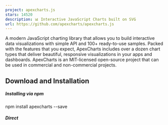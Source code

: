 ```yaml
---
project: apexcharts.js
stars: 14520
description: 📊 Interactive JavaScript Charts built on SVG
url: https://github.com/apexcharts/apexcharts.js
---
```


A modern JavaScript charting library that allows you to build interactive data visualizations with simple API and 100+ ready-to-use samples. Packed with the features that you expect, ApexCharts includes over a dozen chart types that deliver beautiful, responsive visualizations in your apps and dashboards. ApexCharts is an MIT-licensed open-source project that can be used in commercial and non-commercial projects.

  

Download and Installation
-------------------------

##### Installing via npm

npm install apexcharts --save

##### Direct <script> include

<script src\="https://cdn.jsdelivr.net/npm/apexcharts"\></script\>

Wrappers for Vue/React/Angular/Stencil
--------------------------------------

Integrate easily with 3rd party frameworks

-   vue-apexcharts
-   react-apexcharts
-   ng-apexcharts - Plugin by Morris Janatzek
-   stencil-apexcharts

### Unofficial Wrappers

Useful links to wrappers other than the popular frameworks mentioned above

-   apexcharter - Htmlwidget for ApexCharts
-   apexcharts.rb - Ruby wrapper for ApexCharts
-   larapex-charts - Laravel wrapper for ApexCharts
-   blazor-apexcharts - Blazor wrapper for ApexCharts demo
-   svelte-apexcharts - Svelte wrapper for ApexCharts

Usage
-----

import ApexCharts from 'apexcharts'

To create a basic bar chart with minimal configuration, write as follows:

var options \= {
  chart: {
    type: 'bar'
  },
  series: \[
    {
      name: 'sales',
      data: \[30, 40, 35, 50, 49, 60, 70, 91, 125\]
    }
  \],
  xaxis: {
    categories: \[1991, 1992, 1993, 1994, 1995, 1996, 1997, 1998, 1999\]
  }
}

var chart \= new ApexCharts(document.querySelector('#chart'), options)
chart.render()

This will render the following chart

### A little more than the basic

You can create a combination of different charts, sync them and give your desired look with unlimited possibilities. Below is an example of synchronized charts with github style.

Interactivity
-------------

Zoom, Pan, and Scroll through data. Make selections and load other charts using those selections. An example showing some interactivity

Dynamic Series Update
---------------------

Another approach is to Drill down charts where one selection updates the data of other charts. An example of loading dynamic series into charts is shown below

Annotations
-----------

Annotations allow you to write custom text on specific values or on axes values. Valuable to expand the visual appeal of your chart and make it more informative.

Mixed Charts
------------

You can combine more than one chart type to create a combo/mixed chart. Possible combinations can be line/area/column together in a single chart. Each chart type can have its own y-axis.

Candlestick
-----------

Use a candlestick chart (a common financial chart) to describe price changes of a security, derivative, or currency. The below image shows how you can use another chart as a brush/preview pane which acts as a handle to browse the main candlestick chart.

Heatmaps
--------

Use Heatmaps to represent data through colors and shades. Frequently used with bigger data collections, they are valuable for recognizing patterns and areas of focus.

Gauges
------

The tiny gauges are an important part of a dashboard and are useful in displaying single-series data. A demo of these gauges:

Sparklines
----------

Utilize sparklines to indicate trends in data, for example, occasional increments or declines, monetary cycles, or to feature the most extreme and least values:

Need Advanced Data Grid for your next project?
----------------------------------------------

We partnered with Infragistics, creators of the fastest data grids on the planet! Ignite UI Grids can handle unlimited rows and columns of data while providing access to custom templates and real-time data updates.

Featuring an intuitive API for easy theming and branding, you can quickly bind to data with minimal hand-on coding. The grid is available in most of your favorite frameworks:

Angular Data Grid | React Data Grid | Blazor Data Grid | Web Components DataGrid | jQuery Data Grid

What's included
---------------

The download bundle includes the following files and directories providing a minified single file in the dist folder. Every asset including icon/css is bundled in the js itself to avoid loading multiple files.

```
apexcharts/
├── dist/
│   └── apexcharts.min.js
├── src/
│   ├── assets/
│   ├── charts/
│   ├── modules/
│   ├── utils/
│   └── apexcharts.js
└── samples/
```

Development
-----------

#### Install dependencies and run the project

npm install
npm run dev

This will start the webpack watch and any changes you make to `src` folder will auto-compile and output will be produced in the `dist` folder.

More details in Contributing Guidelines.

#### Minifying the src

npm run build

Where do I go next?
-------------------

Head over to the documentation section to read more about how to use different kinds of charts and explore all options.

Contacts
--------

Email: info@apexcharts.com

Twitter: @apexcharts

Facebook: fb.com/apexcharts

Dependency
----------

ApexCharts uses SVG.js for drawing shapes, animations, applying svg filters, and a lot more under the hood. The library is bundled in the final build file, so you don't need to include it.

License
-------

ApexCharts is released under MIT license. You are free to use, modify and distribute this software, as long as the copyright header is left intact.
